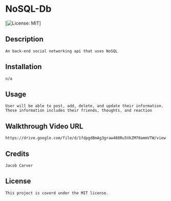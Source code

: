 # NoSQL-Db

[![License: MIT](https://img.shields.io/badge/License-MIT-yellow.svg)]

## Description
    
    An back-end social networking api that uses NoSQL

## Installation
    
    n/a

 ## Usage

    User will be able to post, add, delete, and update their information. These information includes their friends, thoughts, and reaction

## Walkthrough Video URL

    https://drive.google.com/file/d/1fdpgdBmAg3graw488Ru5VkZM70ammVTW/view

## Credits

    Jacob Carver
    
## License

    This project is coverd under the MIT license.